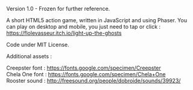 Version 1.0 - Frozen for further reference.

A short HTML5 action game, written in JavaScript and using Phaser.
You can play on desktop and mobile, you just need to tap or click : https://flolevasseur.itch.io/light-up-the-ghosts

Code under MIT License.

Additional assets :

  Creepster font : https://fonts.google.com/specimen/Creepster  
  Chela One font : https://fonts.google.com/specimen/Chela+One  
  Rooster sound : http://freesound.org/people/dobroide/sounds/39923/

